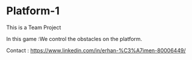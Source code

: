 # Platform-1

This is a Team Project

In this game :We control the obstacles on the platform.

Contact : https://www.linkedin.com/in/erhan-%C3%A7imen-80006449/
